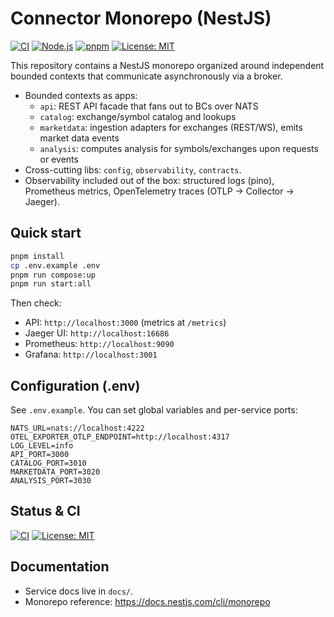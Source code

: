 # Connector Monorepo (NestJS)

[![CI](https://github.com/dephix/connector/actions/workflows/ci.yml/badge.svg)](https://github.com/dephix/connector/actions/workflows/ci.yml)
[![Node.js](https://img.shields.io/badge/node-22.x-brightgreen)](https://nodejs.org)
[![pnpm](https://img.shields.io/badge/pnpm-10.x-orange)](https://pnpm.io)
[![License: MIT](https://img.shields.io/badge/License-MIT-yellow.svg)](LICENSE)

This repository contains a NestJS monorepo organized around independent bounded contexts that communicate asynchronously via a broker.

- Bounded contexts as apps:
  - `api`: REST API facade that fans out to BCs over NATS
  - `catalog`: exchange/symbol catalog and lookups
  - `marketdata`: ingestion adapters for exchanges (REST/WS), emits market data events
  - `analysis`: computes analysis for symbols/exchanges upon requests or events
- Cross-cutting libs: `config`, `observability`, `contracts`.
- Observability included out of the box: structured logs (pino), Prometheus metrics, OpenTelemetry traces (OTLP → Collector → Jaeger).

## Quick start

```bash
pnpm install
cp .env.example .env
pnpm run compose:up
pnpm run start:all
```

Then check:

- API: `http://localhost:3000` (metrics at `/metrics`)
- Jaeger UI: `http://localhost:16686`
- Prometheus: `http://localhost:9090`
- Grafana: `http://localhost:3001`

## Configuration (.env)

See `.env.example`. You can set global variables and per-service ports:

```env
NATS_URL=nats://localhost:4222
OTEL_EXPORTER_OTLP_ENDPOINT=http://localhost:4317
LOG_LEVEL=info
API_PORT=3000
CATALOG_PORT=3010
MARKETDATA_PORT=3020
ANALYSIS_PORT=3030
```

## Status & CI

[![CI](https://github.com/dephix/connector/actions/workflows/ci.yml/badge.svg)](https://github.com/dephix/connector/actions/workflows/ci.yml)
[![License: MIT](https://img.shields.io/badge/License-MIT-yellow.svg)](LICENSE)

## Documentation

- Service docs live in `docs/`.
- Monorepo reference: https://docs.nestjs.com/cli/monorepo
